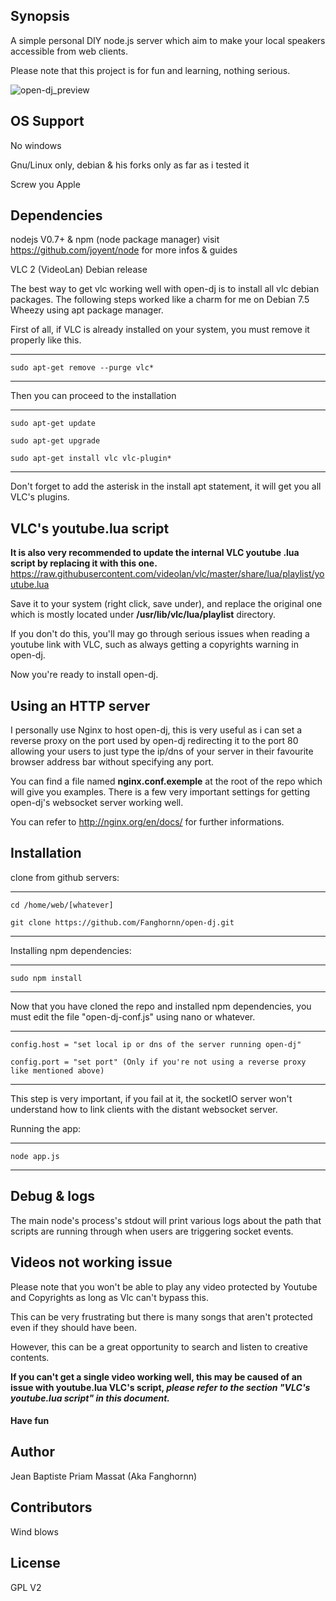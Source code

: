 ## Synopsis

A simple personal DIY node.js server which aim to make your local speakers accessible from web clients.

Please note that this project is for fun and learning, nothing serious.

![open-dj_preview](http://i.imgur.com/ZfyUTZo.png)
## OS Support

No windows

Gnu/Linux only, debian & his forks only as far as i tested it

Screw you Apple

## Dependencies
  
nodejs V0.7+ & npm (node package manager) 
visit https://github.com/joyent/node for more infos & guides


VLC 2 (VideoLan) Debian release

The best way to get vlc working well with open-dj is to install all vlc debian packages.
The following steps worked like a charm for me on Debian 7.5 Wheezy using apt package manager.

First of all, if VLC is already installed on your system, you must remove it properly like this. 

---------------------------------------------------

    sudo apt-get remove --purge vlc*

---------------------------------------------------

Then you can proceed to the installation

---------------------------------------------------

    sudo apt-get update
 
    sudo apt-get upgrade

    sudo apt-get install vlc vlc-plugin*

---------------------------------------------------

Don't forget to add the asterisk in the install apt statement, it will get you all VLC's plugins.

## VLC's youtube.lua script

**It is also very recommended to update the internal VLC youtube .lua script by replacing it with this one.**
https://raw.githubusercontent.com/videolan/vlc/master/share/lua/playlist/youtube.lua

Save it to your system (right click, save under), and replace the original one which is mostly located under **/usr/lib/vlc/lua/playlist** directory.

If you don't do this, you'll may go through serious issues when reading a youtube link with VLC, such as always getting a copyrights warning in open-dj. 

Now you're ready to install open-dj.

## Using an HTTP server

I personally use Nginx to host open-dj, this is very useful as i can set a reverse proxy on the port used by open-dj
redirecting it to the port 80 allowing your users to just type the ip/dns of your server in their favourite browser address bar without specifying any port.

You can find a file named **nginx.conf.exemple** at the root of the repo which will give you examples.
There is a few very important settings for getting open-dj's websocket server working well.

You can refer to http://nginx.org/en/docs/ for further informations.

## Installation

clone from github servers:

---------------------------------------------------

    cd /home/web/[whatever]
 
    git clone https://github.com/Fanghornn/open-dj.git

---------------------------------------------------

Installing npm dependencies:
  
----------------------------------------------------
    
    sudo npm install
    
----------------------------------------------------

Now that you have cloned the repo and installed npm dependencies, 
you must edit the file "open-dj-conf.js" using nano or whatever.

---------------------------------------------------

    config.host = "set local ip or dns of the server running open-dj"
    
    config.port = "set port" (Only if you're not using a reverse proxy like mentioned above)

---------------------------------------------------
  
This step is very important, if you fail at it, the socketIO server won't understand how to link clients with the distant websocket server.

Running the app:

----------------------------------------------------

    node app.js

----------------------------------------------------

## Debug & logs

The main node's process's stdout will print various logs about the path that scripts are running through when users are triggering socket events.

## Videos not working issue

Please note that you won't be able to play any video protected by Youtube and Copyrights as long as Vlc can't bypass this.

This can be very frustrating but there is many songs that aren't protected even if they should have been.

However, this can be a great opportunity to search and listen to creative contents.

**If you can't get a single video working well, this may be caused of an issue with youtube.lua VLC's script, _please refer to the section "VLC's youtube.lua script" in this document._**

#### Have fun

## Author

Jean Baptiste Priam Massat (Aka Fanghornn)

## Contributors

Wind blows

## License

GPL V2

